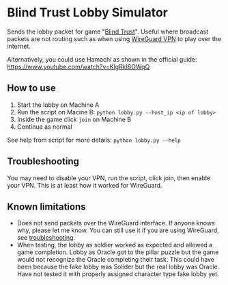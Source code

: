 # Blind Trust Lobby Simulator

Sends the lobby packet for game "[Blind Trust](https://store.steampowered.com/app/468560/Blind_Trust/)". Useful where broadcast packets are not routing such as when using [WireGuard VPN](https://www.wireguard.com/) to play over the internet.


Alternatively, you could use Hamachi as shown in the official guide: <https://www.youtube.com/watch?v=KlgRkI6OWqQ>

## How to use

1. Start the lobby on Machine A
2. Run the script on Macine B: `python lobby.py --host_ip <ip of lobby>`
3. Inside the game click `join` on Machine B
4. Continue as normal

See help from script for more details: `python lobby.py --help`

## Troubleshooting

You may need to disable your VPN, run the script, click join, then enable your VPN. This is at least how it worked for WireGuard.

## Known limitations

- Does not send packets over the WireGuard interface. If anyone knows why, please let me know. You can still use it if you are using WireGuard, see [troubleshooting](#troubleshooting).
- When testing, the lobby as soldier worked as expected and allowed a game completion. Lobby as Oracle got to the pillar puzzle but the game would not recognize the Oracle completing their task. This could have been because the fake lobby was Solider but the real lobby was Oracle. Have not tested it with properly assigned character type fake lobby yet.
